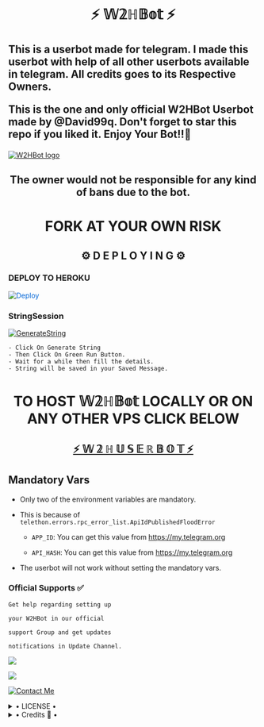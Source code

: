 <h1 align="center">⚡ 𝕎𝟚ℍ𝔹𝕠𝕥 ⚡</h1>


<h2>This is a userbot made for telegram. I made this userbot with help of all other userbots available in telegram. All credits goes to its Respective Owners.

This is the one and only official W2HBot Userbot made by @David99q. Don't forget to star this repo if you liked it. Enjoy Your Bot!!💝</h2>

[![W2HBot logo](https://telegra.ph/file/7a288583a47e08a6098b3.jpg)](https://t.me/W2H_Userbot)

<h2 align="center">The owner would not be responsible for any kind of bans due to the bot.</h2>

<h1 align="center">FORK AT YOUR OWN RISK</h1>

<h2 align="center">⚙️ D E P L O Y I N G ⚙️</h2>


<h3> DEPLOY TO HEROKU </h3>

<a href="https://dashboard.heroku.com/new?button-url=https%3A%2F%2Fgithub.com%2FRAVANOPBOT%2FW2HOP&template=https%3A%2F%2Fgithub.com%2FRAVANOPBOT%2FW2HOP" rel="nofollow" style="background-color: initial; box-sizing: border-box; color: #0366d6; text-decoration-line: none;"><img alt="Deploy" data-canonical-src="https://www.herokucdn.com/deploy/button.svg" src="https://camo.githubusercontent.com/83b0e95b38892b49184e07ad572c94c8038323fb/68747470733a2f2f7777772e6865726f6b7563646e2e636f6d2f6465706c6f792f627574746f6e2e737667" style="border-style: none; box-sizing: initial; max-width: 100%;" /></a></div>
</a>

<h3> StringSession </h3>


[![GenerateString](https://img.shields.io/badge/repl.it-generateString-yellowgreen)](https://replit.com/sreyhsingh/W2HBOT#main.py) 

    - Click On Generate String
    - Then Click On Green Run Button.
    - Wait for a while then fill the details.
    - String will be saved in your Saved Message.


<h1 align="center">TO HOST 𝕎𝟚ℍ𝔹𝕠𝕥 LOCALLY OR ON ANY OTHER VPS CLICK BELOW</h1>

<h2 align="center"> <a href="https://github.com/W2HGalaxy-OP/W2HUserbot">⚡ 𝕎 𝟚 ℍ 𝕌 𝕊 𝔼 ℝ 𝔹 𝕆 𝕋  ⚡</a></h2>

## Mandatory Vars

- Only two of the environment variables are mandatory.

- This is because of `telethon.errors.rpc_error_list.ApiIdPublishedFloodError`

    - `APP_ID`:   You can get this value from https://my.telegram.org

    - `API_HASH`:   You can get this value from https://my.telegram.org

- The userbot will not work without setting the mandatory vars.


### Official Supports ✅ 


```
Get help regarding setting up 

your W2HBot in our official 

support Group and get updates

notifications in Update Channel.
```

<a href="https://t.me/W2H_Userbot"><img src="https://img.shields.io/badge/Join-Support%20Channel-red.svg?style=for-the-badge&logo=Telegram"></a>

<a href="https://t.me/W2HSupport"><img src="https://img.shields.io/badge/Join-Support%20Group-blue.svg?style=for-the-badge&logo=Telegram"></a>


[![Contact Me](https://img.shields.io/badge/Telegram-Contact%20Me-informational)](https://t.me/David99q)


<details>

  <summary> • LICENSE • </summary>

![](https://www.gnu.org/graphics/gplv3-or-later.png)

Copyright (C) 2021 W2HGalaxy-OP

Poject [W2HBot](https://github.com/W2HGalaxy-OP/W2HBot) is free software: you can redistribute it and/or modify

it under the terms of the GNU General Public License as published by

the Free Software Foundation, either version 3 of the License, or

(at your option) any later version.

This program is distributed in the hope that it will be useful,

but WITHOUT ANY WARRANTY; without even the implied warranty of

MERCHANTABILITY or FITNESS FOR A PARTICULAR PURPOSE.  See the

GNU General Public License for more details.

You should have received a copy of the GNU General Public License

along with this program. If not, see <https://www.gnu.org/licenses/>.

</details>

<details>

  <summary> • Credits 🏅 • </summary>
  
• [Galaxy-OP](https://github.com/W2HGalaxy-OP):DEV

• [iisgaurav](https://github.com/iisgaurav):DEV

• [AuraXBot](https://github.com/AuraXNetwork/AuraXBot)

• [JaaduBot](https://github.com/Amberyt/JaaduBot)

• [CatUserbot](https://github.com/sandy1709/catuserbot)

• [MafiaBot](https://github.com/H1M4N5HU0P/MAFIA-BOT)

• [HellBot](https://github.com/Hellboy-OP/hellbot)

• [Uniborg](https://github.com/spechide/uniborg)


